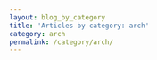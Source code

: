 ```yaml
---
layout: blog_by_category
title: 'Articles by category: arch'
category: arch
permalink: /category/arch/
---
```

